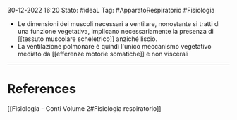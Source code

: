 30-12-2022 16:20
Stato: #ideaL 
Tag: #ApparatoRespiratorio #Fisiologia 

- Le dimensioni dei muscoli necessari a ventilare, nonostante si tratti di una funzione vegetativa, implicano necessariamente la presenza di [[tessuto muscolare scheletrico]] anziché liscio.
- La ventilazione polmonare è quindi l'unico meccanismo vegetativo mediato da [[efferenze motorie somatiche]] e non viscerali
---
# References 
[[Fisiologia  - Conti Volume 2#Fisiologia respiratorio]]
